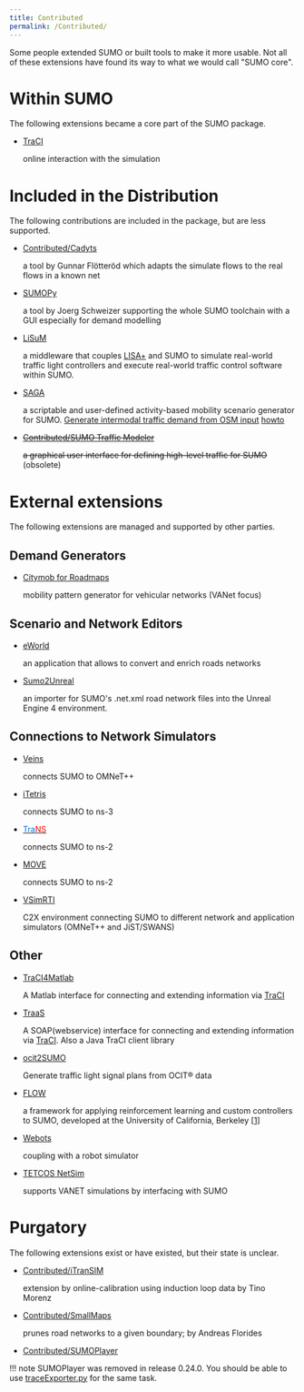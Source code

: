 ```yaml
---
title: Contributed
permalink: /Contributed/
---
```


Some people extended SUMO or built tools to make it more usable. Not all
of these extensions have found its way to what we would call "SUMO
core".

# Within SUMO

The following extensions became a core part of the SUMO package.

- [TraCI](TraCI.md)

    online interaction with the simulation

# Included in the Distribution

The following contributions are included in the package, but are less
supported.

- [Contributed/Cadyts](Contributed/Cadyts.md)

    a tool by Gunnar Flötteröd which adapts the simulate flows to the
    real flows in a known net

- [SUMOPy](Contributed/SUMOPy.md)

    a tool by Joerg Schweizer supporting the whole SUMO toolchain with a
    GUI especially for demand modelling

- [LiSuM](Tools/LiSuM.md)

    a middleware that couples [LISA+](https://www.schlothauer.de/en/software-systems/lisa/) and SUMO to simulate real-world
    traffic light controllers and execute real-world traffic control software within SUMO.

- [SAGA](https://github.com/lcodeca/SUMOActivityGen/blob/master/docs/SUMOActivityGen.md)
    
    a scriptable and user-defined activity-based mobility scenario generator for SUMO. [Generate intermodal traffic demand from OSM input](https://github.com/eclipse/sumo/tree/master/tools/contributed) [howto](https://github.com/lcodeca/SUMOActivityGen/blob/master/docs/HOWTO.md)

- ~~[Contributed/SUMO Traffic
Modeler](Contributed/SUMO_Traffic_Modeler.md)~~

    ~~a graphical user interface for defining high-level traffic for
    SUMO~~ (obsolete)

# External extensions

The following extensions are managed and supported by other parties.

## Demand Generators

- [Citymob for Roadmaps](http://www.grc.upv.es/Software/c4r.html)

    mobility pattern generator for vehicular networks (VANet focus)

## Scenario and Network Editors

- [eWorld](http://eworld.sourceforge.net/)

    an application that allows to convert and enrich roads networks

- [Sumo2Unreal](https://github.com/AugmentedDesignLab/Sumo2Unreal)

    an importer for SUMO's .net.xml road network files into the Unreal
    Engine 4 environment.

## Connections to Network Simulators

- [Veins](https://veins.car2x.org/)

    connects SUMO to OMNeT++

- [iTetris](https://www.ict-itetris.eu/)

    connects SUMO to ns-3

- [<font color="#0174DF">Tra</font><font color="#FF0000">NS</font>](http://trans.epfl.ch/)

    connects SUMO to ns-2

- [MOVE](http://lens1.csie.ncku.edu.tw/wiki/doku.php?id=%E2%80%A7realistic_mobility_generator_for_vehicular_networks)

    connects SUMO to ns-2

- [VSimRTI](http://www.dcaiti.tu-berlin.de/research/simulation/)

    C2X environment connecting SUMO to different network and application simulators (OMNeT++ and JiST/SWANS)

## Other

- [TraCI4Matlab](http://de.mathworks.com/matlabcentral/fileexchange/44805-traci4matlab)
  
    A Matlab interface for connecting and extending information via [TraCI](TraCI.md)

- [TraaS](TraCI/TraaS.md) 
  
    A SOAP(webservice) interface for connecting and extending information via [TraCI](TraCI.md). Also a Java TraCI client library

- [ocit2SUMO](https://github.com/DLR-TS/sumo-ocit)
    
    Generate traffic light signal plans from OCIT® data

- [FLOW](https://flow-project.github.io/)

    a framework for applying reinforcement learning and custom controllers to SUMO, developed at the University of California, Berkeley
    [[1]](https://github.com/flow-project/flow)

- [Webots](https://www.cyberbotics.com/doc/automobile/sumo-interface)

    coupling with a robot simulator

- [TETCOS NetSim](https://www.tetcos.com/vanets.html)

    supports VANET simulations by interfacing with SUMO

# Purgatory

The following extensions exist or have existed, but their state is
unclear.

- [Contributed/iTranSIM](Contributed/iTranSIM.md)

    extension by online-calibration using induction loop data by Tino
    Morenz

- [Contributed/SmallMaps](Contributed/SmallMaps.md)

    prunes road networks to a given boundary; by Andreas Florides

- [Contributed/SUMOPlayer](Contributed/SUMOPlayer.md)

!!! note
    SUMOPlayer was removed in release 0.24.0. You should be able to use [traceExporter.py](Tools/TraceExporter.md) for the same task.
